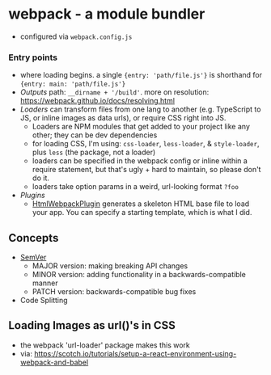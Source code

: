 # webpack - a module bundler
- configured via `webpack.config.js`
### Entry points
- where loading begins. a single `{entry: 'path/file.js'}` is shorthand for `{entry: main: 'path/file.js'}`
- *Outputs* path: `__dirname + '/build'`. more on resolution: https://webpack.github.io/docs/resolving.html
- *Loaders* can transform files from one lang to another (e.g. TypeScript to JS, or inline images as data urls), or require CSS right into JS.
  - Loaders are NPM modules that get added to your project like any other; they can be dev dependencies
  - for loading CSS, I'm using: `css-loader`, `less-loader`, & `style-loader`, plus `less` (the package, not a loader)
  - loaders can be specified in the webpack config or inline within a require statement, but that's ugly + hard to maintain, so please don't do it.
  - loaders take option params in a weird, url-looking format `?foo`
- *Plugins*
  - [HtmlWebpackPlugin](https://github.com/jantimon/html-webpack-plugin) generates a skeleton HTML base file to load your app. You can specify a starting template, which is what I did.

## Concepts
- [SemVer](http://semver.org/)
  - MAJOR version: making breaking API changes
  - MINOR version: adding functionality in a backwards-compatible manner
  - PATCH version: backwards-compatible bug fixes
- Code Splitting

## Loading Images as url()'s in CSS
- the webpack 'url-loader' package makes this work
- via: https://scotch.io/tutorials/setup-a-react-environment-using-webpack-and-babel
